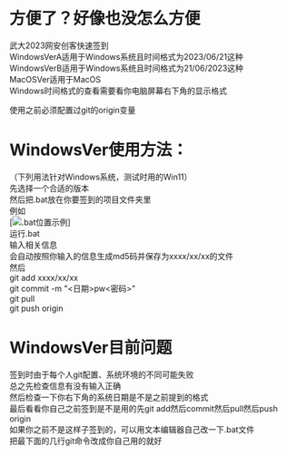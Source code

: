# 方便了？好像也没怎么方便
武大2023网安创客快速签到  
WindowsVerA适用于Windows系统且时间格式为2023/06/21这种  
WindowsVerB适用于Windows系统且时间格式为21/06/2023这种  
MacOSVer适用于MacOS  
Windows时间格式的查看需要看你电脑屏幕右下角的显示格式  

使用之前必须配置过git的origin变量  

# WindowsVer使用方法：  
（下列用法针对Windows系统，测试时用的Win11）  
先选择一个合适的版本  
然后把.bat放在你要签到的项目文件夹里  
例如  
[![.bat位置示例](https://img1.imgtp.com/2023/06/22/dKIchuTo.png "Location example")]  
运行.bat  
输入相关信息  
会自动按照你输入的信息生成md5码并保存为xxxx/xx/xx的文件  
然后  
git add xxxx/xx/xx  
git commit -m "<日期>pw<密码>"  
git pull  
git push origin  
# WindowsVer目前问题  
签到时由于每个人git配置、系统环境的不同可能失败  
总之先检查信息有没有输入正确  
然后检查一下你右下角的系统日期是不是之前提到的格式  
最后看看你自己之前签到是不是用的先git add然后commit然后pull然后push origin  
如果你之前不是这样子签到的，可以用文本编辑器自己改一下.bat文件  
把最下面的几行git命令改成你自己用的就好  
